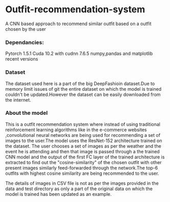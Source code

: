 # Outfit-recommendation-system
A CNN based approach to recommend similar outfit based on a outfit chosen by the user

### Dependancies:

Pytorch 1.5.1
Cuda 10.2 with cudnn 7.6.5
numpy,pandas and matplotlib recent versions

### Dataset

The dataset used here is a part of the big DeepFashioin dataset.Due to memory limit issues of git the entire dataset on which the model is trained
couldn't be updated.However the dataset can be easily downloaded from the internet.

### About the model

This is a outfit recommendation system where instead of using traditional reinforcement learning algorithms like in the e-commerce websites
,convolutional neural networks are being used for recommending a set of images to the user.The model uses the ResNet-152 architecture trained on the dataset.
The user chooses a set of images as per the weather and the event he is attending and then that image is passed through a the trained CNN model and the output of the first
FC layer of the trained architecture is extracted to find out the "cosine-similarity" of the chosen outfit with other present images similarly feed-forwarded through the
network.The top-6 outfits with highest cosine similarity are being recommended to the user.

The details of images in CSV file is not as per the images provided in the data and test directory as only a part of the original data on which the model is trained 
has been updated as an example.
